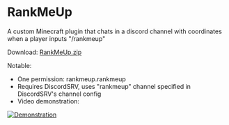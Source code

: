 # RankMeUp
A custom Minecraft plugin that chats in a discord channel with coordinates when a player inputs "/rankmeup"

Download: [RankMeUp.zip](https://github.com/LightAmaze/RankMeUp/files/546498/RankMeUp.zip)


Notable:
* One permission: rankmeup.rankmeup
* Requires DiscordSRV, uses "rankmeup" channel specified in DiscordSRV's channel config
* Video demonstration:

[![Demonstration](https://img.youtube.com/vi/i_-_utz1Hmo/0.jpg)](https://www.youtube.com/watch?v=i_-_utz1Hmo)
